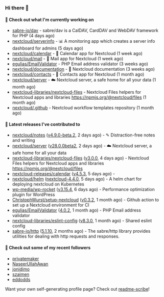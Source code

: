 ### Hi there 👋

#### 👷 Check out what I'm currently working on

- [sabre-io/dav](https://github.com/sabre-io/dav) - sabre/dav is a CalDAV, CardDAV and WebDAV framework for PHP (4 days ago)
- [nextcloud/serverinfo](https://github.com/nextcloud/serverinfo) - 📊 A monitoring app which creates a server info dashboard for admins (5 days ago)
- [nextcloud/calendar](https://github.com/nextcloud/calendar) - 📆 Calendar app for Nextcloud (1 week ago)
- [nextcloud/mail](https://github.com/nextcloud/mail) - 💌 Mail app for Nextcloud (1 week ago)
- [egulias/EmailValidator](https://github.com/egulias/EmailValidator) - PHP Email address validator (3 weeks ago)
- [nextcloud/documentation](https://github.com/nextcloud/documentation) - 📘 Nextcloud documentation (3 weeks ago)
- [nextcloud/contacts](https://github.com/nextcloud/contacts) - 📇 Contacts app for Nextcloud (1 month ago)
- [nextcloud/server](https://github.com/nextcloud/server) - ☁️ Nextcloud server, a safe home for all your data (1 month ago)
- [nextcloud-libraries/nextcloud-files](https://github.com/nextcloud-libraries/nextcloud-files) - Nextcloud Files helpers for Nextcloud apps and libraries https://npmjs.org/@nextcloud/files (1 month ago)
- [nextcloud/.github](https://github.com/nextcloud/.github) - Nextcloud workflow templates repository (1 month ago)

#### 🔭 Latest releases I've contributed to

- [nextcloud/notes](https://github.com/nextcloud/notes) ([v4.9.0-beta.2](https://github.com/nextcloud/notes/releases/tag/v4.9.0-beta.2), 2 days ago) - ✎ Distraction-free notes and writing
- [nextcloud/server](https://github.com/nextcloud/server) ([v28.0.0beta2](https://github.com/nextcloud/server/releases/tag/v28.0.0beta2), 2 days ago) - ☁️ Nextcloud server, a safe home for all your data
- [nextcloud-libraries/nextcloud-files](https://github.com/nextcloud-libraries/nextcloud-files) ([v3.0.0](https://github.com/nextcloud-libraries/nextcloud-files/releases/tag/v3.0.0), 4 days ago) - Nextcloud Files helpers for Nextcloud apps and libraries https://npmjs.org/@nextcloud/files
- [nextcloud-releases/calendar](https://github.com/nextcloud-releases/calendar) ([v4.5.3](https://github.com/nextcloud-releases/calendar/releases/tag/v4.5.3), 5 days ago) - 
- [nextcloud/helm](https://github.com/nextcloud/helm) ([nextcloud-4.4.0](https://github.com/nextcloud/helm/releases/tag/nextcloud-4.4.0), 5 days ago) - A helm chart for deploying nextcloud on Kubernetes
- [wp-media/wp-rocket](https://github.com/wp-media/wp-rocket) ([v3.15.4](https://github.com/wp-media/wp-rocket/releases/tag/v3.15.4), 6 days ago) - Performance optimization plugin for WordPress
- [ChristophWurst/setup-nextcloud](https://github.com/ChristophWurst/setup-nextcloud) ([v0.3.2](https://github.com/ChristophWurst/setup-nextcloud/releases/tag/v0.3.2), 1 month ago) - Github action to set up a Nextcloud environment for CI
- [egulias/EmailValidator](https://github.com/egulias/EmailValidator) ([4.0.2](https://github.com/egulias/EmailValidator/releases/tag/4.0.2), 1 month ago) - PHP Email address validator
- [nextcloud-libraries/eslint-config](https://github.com/nextcloud-libraries/eslint-config) ([v8.3.0](https://github.com/nextcloud-libraries/eslint-config/releases/tag/v8.3.0), 1 month ago) - Shared eslint config
- [sabre-io/http](https://github.com/sabre-io/http) ([5.1.10](https://github.com/sabre-io/http/releases/tag/5.1.10), 2 months ago) - The sabre/http library provides utilities for dealing with http requests and responses.

#### 👯 Check out some of my recent followers

- [privatemaker](https://github.com/privatemaker)
- [NaseerUllahAwan](https://github.com/NaseerUllahAwan)
- [jonidimo](https://github.com/jonidimo)
- [szaimen](https://github.com/szaimen)
- [eddodds](https://github.com/eddodds)

Want your own self-generating profile page? Check out [readme-scribe](https://github.com/muesli/readme-scribe)!
